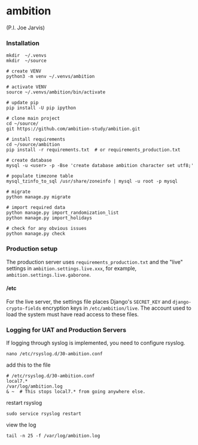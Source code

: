 # ambition
(P.I. Joe Jarvis)


### Installation

    mkdir  ~/.venvs
    mkdir  ~/source
    
    # create VENV
    python3 -m venv ~/.venvs/ambition
    
    # activate VENV
    source ~/.venvs/ambition/bin/activate
    
    # update pip
    pip install -U pip ipython
    
    # clone main project
    cd ~/source/
    git https://github.com/ambition-study/ambition.git
    
    # install requirements
    cd ~/source/ambition
    pip install -r requirements.txt  # or requirements_production.txt
    
    # create database
    mysql -u <user> -p -Bse 'create database ambition character set utf8;'
    
    # populate timezone table
    mysql_tzinfo_to_sql /usr/share/zoneinfo | mysql -u root -p mysql
    
    # migrate
    python manage.py migrate
    
    # import required data
    python manage.py import_randomization_list
    python manage.py import_holidays
    
    # check for any obvious issues
    python manage.py check


### Production setup

The production server uses `requirements_production.txt` and the "live" settings in `ambition.settings.live.xxx`, for example, `ambition.settings.live.gaborone`.

#### /etc

For the live server, the settings file places Django's `SECRET_KEY` and `django-crypto-fields` encryption keys in `/etc/ambition/live`. The account used to load the system must have read access to these files.

    
### Logging for UAT and Production Servers
 
 If logging through syslog is implemented, you need to configure rsyslog.
 
    nano /etc/rsyslog.d/30-ambition.conf
 
 add this to the file
 
    # /etc/rsyslog.d/30-ambition.conf
    local7.*                                             /var/log/ambition.log
    & ~  # This stops local7.* from going anywhere else.

 restart rsyslog
 
    sudo service rsyslog restart
 
 view the log
 
    tail -n 25 -f /var/log/ambition.log
